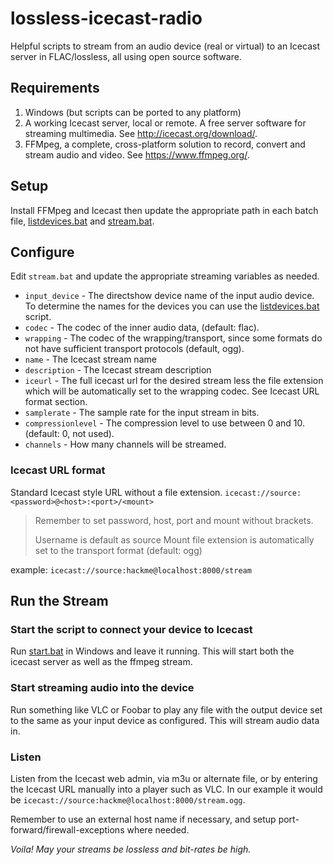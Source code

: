 
# lossless-icecast-radio
Helpful scripts to stream from an audio device (real or virtual) to an Icecast server in FLAC/lossless, all using open source software.

## Requirements
1. Windows (but scripts can be ported to any platform)
2. A working Icecast server, local or remote. A free server software for streaming multimedia. See http://icecast.org/download/.
3. FFMpeg, a complete, cross-platform solution to record, convert and stream audio and video. See https://www.ffmpeg.org/.

## Setup
Install FFMpeg and Icecast then update the appropriate path in each batch file,  [listdevices.bat](windows\listdevices.bat) and [stream.bat](windows/stream.bat). 

## Configure
Edit ```stream.bat``` and update the appropriate streaming variables as needed.
* `input_device` - The directshow device name of the input audio device. To determine the names for the devices you can use the [listdevices.bat](windows\listdevices.bat)   script.
* `codec` - The codec of the inner audio data, (default: flac).
* `wrapping` - The codec of the wrapping/transport, since some formats do not have sufficient transport protocols (default, ogg).
* `name` - The Icecast stream name
* `description` - The Icecast stream description
* `iceurl` - The full icecast url for the desired stream less the file extension which will be automatically set to the wrapping codec. See Icecast URL format section.
* `samplerate` - The sample rate for the input stream in bits.
* `compressionlevel` - The compression level to use between 0 and 10. (default: 0, not used).
* `channels` - How many channels will be streamed.

### Icecast URL format
Standard Icecast style URL without a file extension.
```icecast://source:<password>@<host>:<port>/<mount>```
> Remember to set password, host, port and mount without brackets.
> 
> Username is default as source
> Mount file extension is automatically set to the transport format (default: ogg)

example:
```icecast://source:hackme@localhost:8000/stream```

## Run the Stream

### Start the script to connect your device to Icecast
Run [start.bat](windows/start.bat) in Windows and leave it running. This will start both the icecast server as well as the ffmpeg stream.

### Start streaming audio into the device
Run something like VLC or Foobar to play any file with the output device set to the same as your input device as configured. This will stream audio data in.

### Listen
Listen from the Icecast web admin, via m3u or alternate file, or by entering the Icecast URL manually into a player such as VLC. In our example it would be ```icecast://source:hackme@localhost:8000/stream.ogg```.

 Remember to use an external host name if necessary, and setup port-forward/firewall-exceptions where needed.

*Voila! May your streams be lossless and bit-rates be high.*
